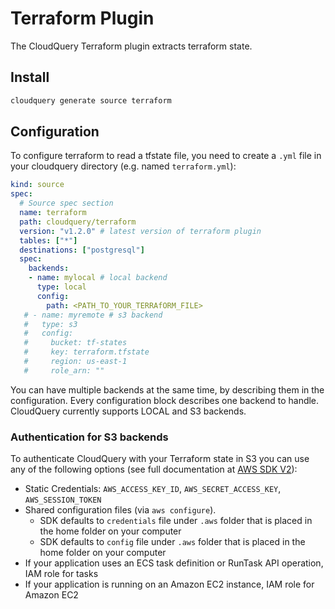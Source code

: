 # Terraform Plugin

The CloudQuery Terraform plugin extracts terraform state.

## Install

```bash
cloudquery generate source terraform
```

## Configuration

To configure terraform to read a tfstate file, you need to create a `.yml` file in your cloudquery directory (e.g. named `terraform.yml`):

```yaml
kind: source
spec:
  # Source spec section
  name: terraform
  path: cloudquery/terraform
  version: "v1.2.0" # latest version of terraform plugin
  tables: ["*"]
  destinations: ["postgresql"]
  spec:
    backends:
    - name: mylocal # local backend
      type: local
      config:
        path: <PATH_TO_YOUR_TERRAfORM_FILE>
   # - name: myremote # s3 backend
   #   type: s3
   #   config:
   #     bucket: tf-states
   #     key: terraform.tfstate
   #     region: us-east-1
   #     role_arn: ""
```

You can have multiple backends at the same time, by describing them in the configuration. Every configuration block describes one backend to handle.
CloudQuery currently supports LOCAL and S3 backends.

### Authentication for S3 backends

To authenticate CloudQuery with your Terraform state in S3 you can use any of the following options (see full documentation at [AWS SDK V2](https://aws.github.io/aws-sdk-go-v2/docs/configuring-sdk/#specifying-credentials)):

- Static Credentials: `AWS_ACCESS_KEY_ID`, `AWS_SECRET_ACCESS_KEY`, `AWS_SESSION_TOKEN`
- Shared configuration files (via `aws configure`).
  - SDK defaults to `credentials` file under `.aws` folder that is placed in the home folder on your computer
  - SDK defaults to `config` file under `.aws` folder that is placed in the home folder on your computer
- If your application uses an ECS task definition or RunTask API operation, IAM role for tasks
- If your application is running on an Amazon EC2 instance, IAM role for Amazon EC2